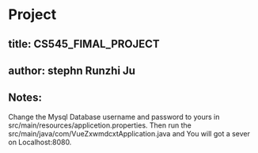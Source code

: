 # Project
## title: CS545_FIMAL_PROJECT
## author: stephn Runzhi Ju

## Notes:
Change the Mysql Database username and password to yours in src/main/resources/applicetion.properties. 
Then run the src/main/java/com/VueZxwmdcxtApplication.java and You will got a sever on Localhost:8080.
